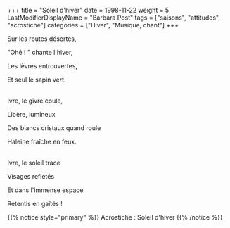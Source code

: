 +++
title = "Soleil d'hiver"
date = 1998-11-22
weight = 5
LastModifierDisplayName = "Barbara Post"
tags = ["saisons", "attitudes", "acrostiche"]
categories = ["Hiver", "Musique, chant"]
+++

Sur les routes désertes,

"Ohé ! " chante l'hiver,

Les lèvres entrouvertes,

Et seul le sapin vert.

 \
Ivre, le givre coule,

Libère, lumineux

Des blancs cristaux quand roule

Haleine fraîche en feux.

 \
Ivre, le soleil trace

Visages reflétés

Et dans l'immense espace

Retentis en gaîtés !

{{% notice style="primary" %}}
Acrostiche : Soleil d'hiver
{{% /notice %}}
